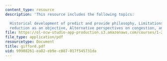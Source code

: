 ```yaml
---
content_type: resource
description: 'This resource includes the following topics:

  Historical development of predict and provide philosophy, Limitations of congestion
  reduction as an objective, Alternative perspectives on congestion, and Conclusions.'
file: https://ol-ocw-studio-app-production.s3.amazonaws.com/courses/1-212j-an-introduction-to-intelligent-transportation-systems-spring-2005/99988261ea02eb9ec087017f545731da_gifford.pdf
file_type: application/pdf
resourcetype: Document
title: gifford.pdf
uid: 99988261-ea02-eb9e-c087-017f545731da
---
```

